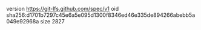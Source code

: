 version https://git-lfs.github.com/spec/v1
oid sha256:d1701b7297c45e6a5e095d1300f8346ed46e335de894266abebb5a049e92968a
size 2827
